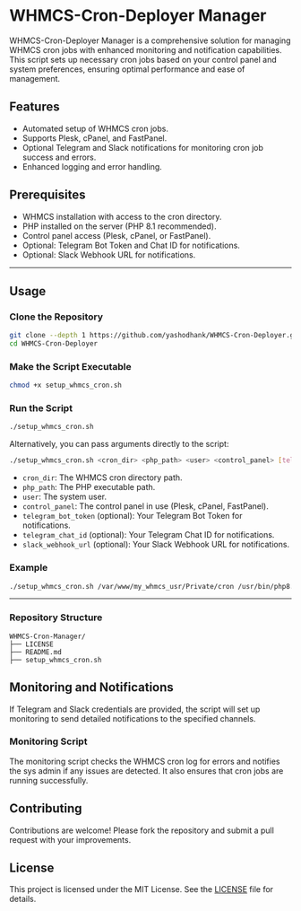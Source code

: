 # WHMCS-Cron-Deployer Manager

WHMCS-Cron-Deployer Manager is a comprehensive solution for managing WHMCS cron jobs with enhanced monitoring and notification capabilities. This script sets up necessary cron jobs based on your control panel and system preferences, ensuring optimal performance and ease of management.

## Features

- Automated setup of WHMCS cron jobs.
- Supports Plesk, cPanel, and FastPanel.
- Optional Telegram and Slack notifications for monitoring cron job success and errors.
- Enhanced logging and error handling.

## Prerequisites

- WHMCS installation with access to the cron directory.
- PHP installed on the server (PHP 8.1 recommended).
- Control panel access (Plesk, cPanel, or FastPanel).
- Optional: Telegram Bot Token and Chat ID for notifications.
- Optional: Slack Webhook URL for notifications.

----

## Usage

### Clone the Repository

```bash
git clone --depth 1 https://github.com/yashodhank/WHMCS-Cron-Deployer.git
cd WHMCS-Cron-Deployer
```

### Make the Script Executable

```bash
chmod +x setup_whmcs_cron.sh
```

### Run the Script

```bash
./setup_whmcs_cron.sh
```

Alternatively, you can pass arguments directly to the script:

```bash
./setup_whmcs_cron.sh <cron_dir> <php_path> <user> <control_panel> [telegram_bot_token] [telegram_chat_id] [slack_webhook_url]
```

- `cron_dir`: The WHMCS cron directory path.
- `php_path`: The PHP executable path.
- `user`: The system user.
- `control_panel`: The control panel in use (Plesk, cPanel, FastPanel).
- `telegram_bot_token` (optional): Your Telegram Bot Token for notifications.
- `telegram_chat_id` (optional): Your Telegram Chat ID for notifications.
- `slack_webhook_url` (optional): Your Slack Webhook URL for notifications.

### Example

```bash
./setup_whmcs_cron.sh /var/www/my_whmcs_usr/Private/cron /usr/bin/php8.1 myuser Plesk your_bot_token your_chat_id your_slack_webhook_url
```
----

### Repository Structure

```
WHMCS-Cron-Manager/
├── LICENSE
├── README.md
├── setup_whmcs_cron.sh
```

## Monitoring and Notifications

If Telegram and Slack credentials are provided, the script will set up monitoring to send detailed notifications to the specified channels.

### Monitoring Script

The monitoring script checks the WHMCS cron log for errors and notifies the sys admin if any issues are detected. It also ensures that cron jobs are running successfully.

## Contributing

Contributions are welcome! Please fork the repository and submit a pull request with your improvements.

## License

This project is licensed under the MIT License. See the [LICENSE](LICENSE) file for details.
